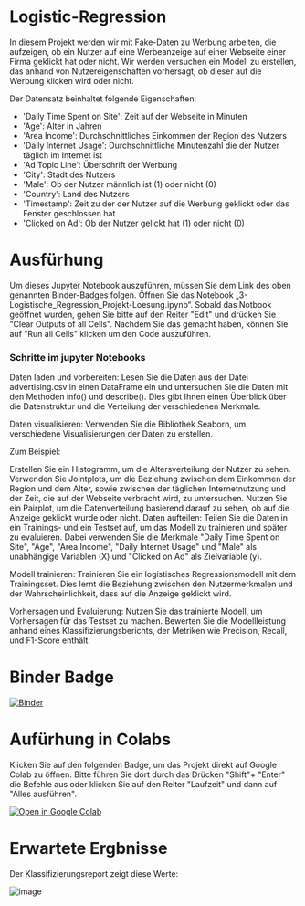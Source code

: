 # Logistic-Regression
In diesem Projekt werden wir mit Fake-Daten zu Werbung arbeiten, die aufzeigen, ob ein Nutzer auf eine Werbeanzeige auf einer Webseite einer Firma geklickt hat oder nicht. Wir werden versuchen ein Modell zu erstellen, das anhand von Nutzereigenschaften vorhersagt, ob dieser auf die Werbung klicken wird oder nicht.

Der Datensatz beinhaltet folgende Eigenschaften:

* 'Daily Time Spent on Site': Zeit auf der Webseite in Minuten
* 'Age': Alter in Jahren
* 'Area Income': Durchschnittliches Einkommen der Region des Nutzers
* 'Daily Internet Usage': Durchschnittliche Minutenzahl die der Nutzer täglich im Internet ist
* 'Ad Topic Line': Überschrift der Werbung
* 'City': Stadt des Nutzers
* 'Male': Ob der Nutzer männlich ist (1) oder nicht (0)
* 'Country': Land des Nutzers
* 'Timestamp': Zeit zu der der Nutzer auf die Werbung geklickt oder das Fenster geschlossen hat
* 'Clicked on Ad': Ob der Nutzer gelickt hat (1) oder nicht (0)

# Ausfürhung

Um dieses Jupyter Notebook auszuführen, müssen Sie dem Link des oben genannten Binder-Badges folgen. Öffnen Sie das Notebook „3-Logistische_Regression_Projekt-Loesung.ipynb“. Sobald das Notbook geöffnet wurden, gehen Sie bitte auf den Reiter "Edit" und drücken Sie "Clear Outputs of all Cells". Nachdem Sie das gemacht haben, können Sie auf "Run all Cells" klicken um den Code auszuführen.

### Schritte im jupyter Notebooks

Daten laden und vorbereiten: Lesen Sie die Daten aus der Datei advertising.csv in einen DataFrame ein und untersuchen Sie die Daten mit den Methoden info() und describe(). Dies gibt Ihnen einen Überblick über die Datenstruktur und die Verteilung der verschiedenen Merkmale.

Daten visualisieren: Verwenden Sie die Bibliothek Seaborn, um verschiedene Visualisierungen der Daten zu erstellen. 

Zum Beispiel:

Erstellen Sie ein Histogramm, um die Altersverteilung der Nutzer zu sehen.
Verwenden Sie Jointplots, um die Beziehung zwischen dem Einkommen der Region und dem Alter, sowie zwischen der täglichen Internetnutzung und der Zeit, die auf der Webseite verbracht wird, zu untersuchen.
Nutzen Sie ein Pairplot, um die Datenverteilung basierend darauf zu sehen, ob auf die Anzeige geklickt wurde oder nicht.
Daten aufteilen: Teilen Sie die Daten in ein Trainings- und ein Testset auf, um das Modell zu trainieren und später zu evaluieren. Dabei verwenden Sie die Merkmale "Daily Time Spent on Site", "Age", "Area Income", "Daily Internet Usage" und "Male" als unabhängige Variablen (X) und "Clicked on Ad" als Zielvariable (y).

Modell trainieren: Trainieren Sie ein logistisches Regressionsmodell mit dem Trainingsset. Dies lernt die Beziehung zwischen den Nutzermerkmalen und der Wahrscheinlichkeit, dass auf die Anzeige geklickt wird.

Vorhersagen und Evaluierung: Nutzen Sie das trainierte Modell, um Vorhersagen für das Testset zu machen. Bewerten Sie die Modellleistung anhand eines Klassifizierungsberichts, der Metriken wie Precision, Recall, und F1-Score enthält.

# Binder Badge
[![Binder](https://mybinder.org/badge_logo.svg)](https://mybinder.org/v2/gh/FranjoHHZ/Logistic-Regression/HEAD)



# Aufürhung in Colabs

Klicken Sie auf den folgenden Badge, um das Projekt direkt auf Google Colab zu öffnen. Bitte führen Sie dort durch das Drücken "Shift"+ "Enter" die Befehle aus oder klicken Sie auf den Reiter "Laufzeit" und dann auf "Alles ausführen".

[![Open in Google Colab](https://colab.research.google.com/assets/colab-badge.svg)](https://colab.research.google.com/github/FranjoHHZ/Logistic-Regression/blob/main/3_Logistische_Regression_Projekt_Loesung.ipynb)

# Erwartete Ergbnisse
Der Klassifizierungsreport zeigt diese Werte:

![image](https://github.com/user-attachments/assets/a1bb6f03-0388-4575-a2ec-543e1d48a6fa)


